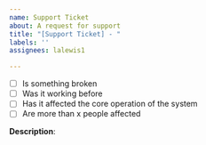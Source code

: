 ```yaml
---
name: Support Ticket
about: A request for support
title: "[Support Ticket] - "
labels: ''
assignees: lalewis1

---
```


- [ ] Is something broken
- [ ] Was it working before
- [ ] Has it affected the core operation of the system
- [ ] Are more than x people affected

__Description__:
